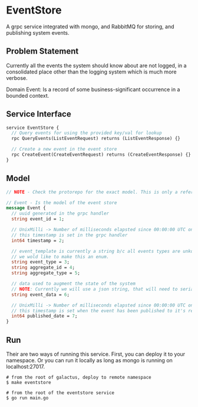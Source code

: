 # EventStore
A grpc service integrated with mongo, and RabbitMQ for storing, and publishing system events.

## Problem Statement
Currently all the events the system should know about are not logged, in a consolidated place
other than the logging system which is much more verbose. 

Domain Event: Is a record of some business-significant occurrence in a bounded context.

## Service Interface
```proto
service EventStore {
  // Query events for using the provided key/val for lookup
  rpc QueryEvents(ListEventRequest) returns (ListEventResponse) {}

  // Create a new event in the event store
  rpc CreateEvent(CreateEventRequest) returns (CreateEventResponse) {}
}
```

## Model
```proto
// NOTE - Check the protorepo for the exact model. This is only a reference.

// Event - Is the model of the event store
message Event {
  // uuid generated in the grpc handler 
  string event_id = 1;

  // UnixMilli -> Number of milliseconds elapsted since 00:00:00 UTC on 1 Jan 1970
  // this timestamp is set in the grpc handler
  int64 timestamp = 2;

  // event_template is currently a string b/c all events types are unkown. Long term
  // we wold like to make this an enum.
  string event_type = 3;
  string aggregate_id = 4;
  string aggregate_type = 5; 

  // data used to augment the state of the system
  // NOTE: Currently we will use a json string, that will need to serialize to to a specific type
  string event_data = 6;

  // UnixMilli -> Number of milliseconds elapsted since 00:00:00 UTC on 1 Jan 1970
  // this timestamp is set when the event has been published to it's respective topic/queue
  int64 published_date = 7;
}
```

## Run
Their are two ways of running this service. First, you can deploy it to your namespace. Or you can run it locally as long as mongo is running on localhost:27017.
```shell
# from the root of galactus, deploy to remote namespace
$ make eventstore

# from the root of the eventstore service
$ go run main.go
```

